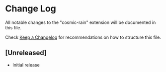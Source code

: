 # Change Log

All notable changes to the "cosmic-rain" extension will be documented in this file.

Check [Keep a Changelog](http://keepachangelog.com/) for recommendations on how to structure this file.

## [Unreleased]

- Initial release
